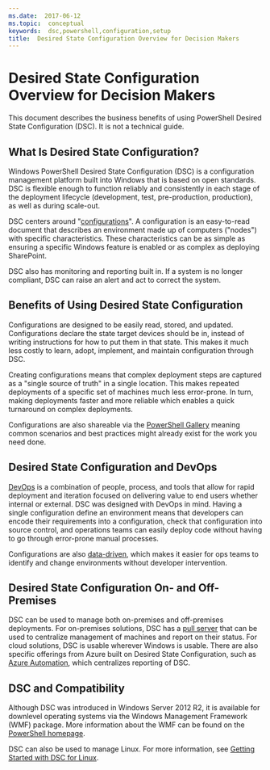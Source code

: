 ```yaml
---
ms.date:  2017-06-12
ms.topic:  conceptual
keywords:  dsc,powershell,configuration,setup
title:  Desired State Configuration Overview for Decision Makers
---
```


# Desired State Configuration Overview for Decision Makers

This document describes the business benefits of using PowerShell Desired State Configuration (DSC). It is not a technical guide.

## What Is Desired State Configuration?

Windows PowerShell Desired State Configuration (DSC) is a configuration management platform built into Windows that is based on open standards. DSC is flexible enough to function reliably and consistently in each stage of the deployment lifecycle (development, test, pre-production, production), as well as during scale-out. 

DSC centers around "[configurations](https://msdn.microsoft.com/powershell/dsc/configurations)".
A configuration is an easy-to-read document that describes an environment made up of computers ("nodes") with specific characteristics. 
These characteristics can be as simple as ensuring a specific Windows feature is enabled or as complex as deploying SharePoint. 

DSC also has monitoring and reporting built in. 
If a system is no longer compliant, DSC can raise an alert and act to correct the system. 

## Benefits of Using Desired State Configuration

Configurations are designed to be easily read, stored, and updated. 
Configurations declare the state target devices should be in, instead of writing instructions for how to put them in that state. 
This makes it much less costly to learn, adopt, implement, and maintain configuration through DSC. 

Creating configurations means that complex deployment steps are captured as a "single source of truth" in a single location. 
This makes repeated deployments of a specific set of machines much less error-prone. 
In turn, making deployments faster and more reliable which enables a quick turnaround on complex deployments.

Configurations are also shareable via the [PowerShell Gallery](https://powershellgallery.com) meaning common scenarios and best practices might already exist for the work you need done.


## Desired State Configuration and DevOps

[DevOps](http://blogs.technet.com/b/ashleymcglone/archive/2015/11/20/devops-for-n00bs-ie-windows-people.aspx) is a combination of people, 
process, and tools that allow for rapid deployment and iteration focused on delivering value to end users whether internal or external. 
DSC was designed with DevOps in mind. 
Having a single configuration define an environment means that developers can encode their requirements into a configuration, 
check that configuration into source control, and operations teams can easily deploy code without having to go through error-prone manual processes. 

Configurations are also [data-driven](https://msdn.microsoft.com/powershell/dsc/configdata), 
which makes it easier for ops teams to identify and change environments without developer intervention. 

## Desired State Configuration On- and Off-Premises

DSC can be used to manage both on-premises and off-premises deployments. 
For on-premises solutions, DSC has a [pull server](https://msdn.microsoft.com/powershell/dsc/pullserver) 
that can be used to centralize management of machines and report on their status. 
For cloud solutions, DSC is usable wherever Windows is usable. 
There are also specific offerings from Azure built on Desired State Configuration, 
such as [Azure Automation](https://azure.microsoft.com/en-us/documentation/services/automation/), which centralizes reporting of DSC. 

## DSC and Compatibility

Although DSC was introduced in Windows Server 2012 R2, it is available for downlevel operating systems via the Windows Management Framework (WMF) package. 
More information about the WMF can be found on the [PowerShell homepage](https://msdn.microsoft.com/en-us/powershell/). 

DSC can also be used to manage Linux. For more information, see [Getting Started with DSC for Linux](https://msdn.microsoft.com/en-us/powershell/dsc/lnxgettingstarted).

